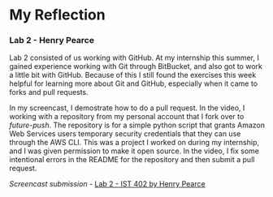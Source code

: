 # My Reflection
### Lab 2 - Henry Pearce

Lab 2 consisted of us working with GitHub. At my internship this summer, I gained experience working with Git through BitBucket, and also got to work a little bit with GitHub. Because of this I still found the exercises this week helpful for learning more about Git and GitHub, especially when it came to forks and pull requests. 

In my screencast, I demostrate how to do a pull request. In the video, I working with a repository from my personal account that I fork over to *future-push*. The repository is for a simple python script that grants Amazon Web Services users temporary security credentials that they can use through the AWS CLI. This was a project I worked on during my internship, and I was given permission to make it open source. In the video, I fix some intentional errors in the README for the repository and then submit a pull request. 

*Screencast submission* - [Lab 2 - IST 402 by Henry Pearce](https://youtu.be/KdyQiekcm0c)
